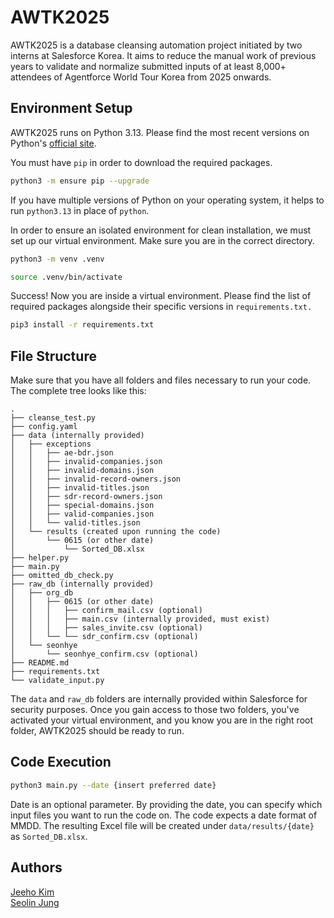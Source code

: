 # AWTK2025

AWTK2025 is a database cleansing automation project initiated by two interns at Salesforce Korea. It aims to reduce the manual work of previous years to validate and normalize submitted inputs of at least 8,000+ attendees of Agentforce World Tour Korea from 2025 onwards. 

## Environment Setup

AWTK2025 runs on Python 3.13. Please find the most recent versions on Python's [official site](https://www.python.org/downloads/).  

You must have `pip` in order to download the required packages. 

```bash
python3 -m ensure pip --upgrade
```

If you have multiple versions of Python on your operating system, it helps to run `python3.13` in place of `python`. 

In order to ensure an isolated environment for clean installation, we must set up our virtual environment. Make sure you are in the correct directory. 

```bash
python3 -m venv .venv

source .venv/bin/activate
```

Success! Now you are inside a virtual environment. Please find the list of required packages alongside their specific versions in `requirements.txt.` 

```bash
pip3 install -r requirements.txt
```

## File Structure

Make sure that you have all folders and files necessary to run your code. The complete tree looks like this: 

```
.
├── cleanse_test.py
├── config.yaml
├── data (internally provided)
│   ├── exceptions
│   │   ├── ae-bdr.json
│   │   ├── invalid-companies.json
│   │   ├── invalid-domains.json
│   │   ├── invalid-record-owners.json
│   │   ├── invalid-titles.json
│   │   ├── sdr-record-owners.json
│   │   ├── special-domains.json
│   │   ├── valid-companies.json
│   │   └── valid-titles.json
│   └── results (created upon running the code)
│       └── 0615 (or other date)
│           └── Sorted_DB.xlsx
├── helper.py
├── main.py
├── omitted_db_check.py
├── raw_db (internally provided)
│   ├── org_db
│   │   ├── 0615 (or other date)
│   │   │   ├── confirm_mail.csv (optional)
│   │   │   ├── main.csv (internally provided, must exist)
│   │   │   ├── sales_invite.csv (optional)
│   │   └── └── sdr_confirm.csv (optional)
│   └── seonhye
│       └── seonhye_confirm.csv (optional)
├── README.md
├── requirements.txt
└── validate_input.py
```

The `data` and `raw_db` folders are internally provided within Salesforce for security purposes. Once you gain access to those two folders, you've activated your virtual environment, and you know you are in the right root folder, AWTK2025 should be ready to run. 

## Code Execution

```bash
python3 main.py --date {insert preferred date}
```

Date is an optional parameter. By providing the date, you can specify which input files you want to run the code on. The code expects a date format of MMDD. The resulting Excel file will be created under `data/results/{date}` as `Sorted_DB.xlsx`. 

## Authors 
[Jeeho Kim](https://github.com/kimjooooo)  
[Seolin Jung](https://github.com/seolinjung)
